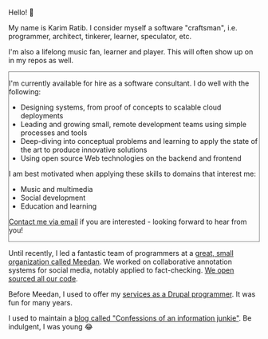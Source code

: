 Hello! :wave:

My name is Karim Ratib. I consider myself a software "craftsman", i.e. programmer, architect, tinkerer, learner, speculator, etc.

I'm also a lifelong music fan, learner and player. This will often show up on in my repos as well.

<div style="border: 1px solid grey;">

I'm currently available for hire as a software consultant. I do well with the following:
- Designing systems, from proof of concepts to scalable cloud deployments
- Leading and growing small, remote development teams using simple processes and tools
- Deep-diving into conceptual problems and learning to apply the state of the art to produce innovative solutions
- Using open source Web technologies on the backend and frontend

I am best motivated when applying these skills to domains that interest me:
- Music and multimedia
- Social development
- Education and learning

[Contact me via email](mailto:karim.ratib@gmail.com) if you are interested - looking forward to hear from you!

</div>

Until recently, I led a fantastic team of programmers at a [great, small organization called Meedan](https://meedan.com). We worked on collaborative annotation systems for social media, notably applied to fact-checking. [We open sourced all our code](https://github.com/meedan).

Before Meedan, I used to offer my [services as a Drupal programmer](http://thereisamoduleforthat.com). It was fun for many years.

I used to maintain a [blog called "Confessions of an information junkie"](http://infojunkie.karimratib.me). Be indulgent, I was young :joy:
